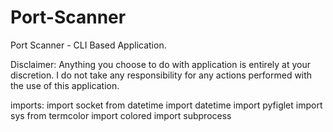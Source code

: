 # Port-Scanner
Port Scanner - CLI Based Application.

Disclaimer:
  Anything you choose to do with application is entirely at your discretion. I do not take any responsibility for any actions performed with the use of this application.

imports:
  import socket
  from datetime import datetime
  import pyfiglet
  import sys
  from termcolor import colored
  import subprocess
